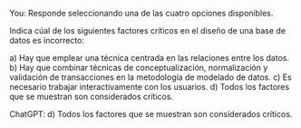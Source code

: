 You:
Responde seleccionando una de las cuatro opciones disponibles.

Indica cúal de los siguientes factores críticos en el diseño de una base de datos es incorrecto:

a) Hay que emplear una técnica centrada en las relaciones entre los datos.
b) Hay que combinar técnicas de conceptualización, normalización y validación de transacciones en la metodología de modelado de datos.
c) Es necesario trabajar interactivamente con los usuarios.
d) Todos los factores que se muestran son considerados críticos.

ChatGPT:
d) Todos los factores que se muestran son considerados críticos.
